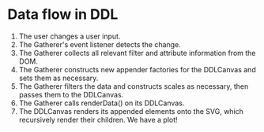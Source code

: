 # Data flow in DDL

1. The user changes a user input.
1. The Gatherer's event listener detects the change.
  1. The Gatherer collects all relevant filter and attribute information from the DOM.
  1. The Gatherer constructs new appender factories for the DDLCanvas and sets them as necessary.
  1. The Gatherer filters the data and constructs scales as necessary, then passes them to the DDLCanvas.
1. The Gatherer calls renderData() on its DDLCanvas.
  1. The DDLCanvas renders its appended elements onto the SVG, which recursively render their children. We have a plot!
